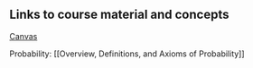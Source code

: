 ## Links to course material and concepts

[Canvas](https://utexas.instructure.com/courses/1381709/)

Probability: [[Overview, Definitions, and Axioms of Probability]]

